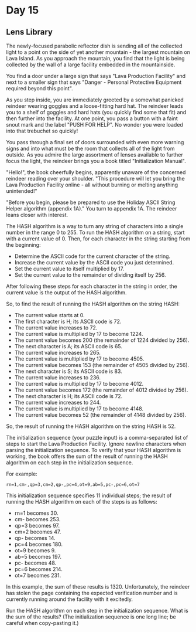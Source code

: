 # Day 15

## Lens Library

The newly-focused parabolic reflector dish is sending all of the collected light to a point on the side of yet another
mountain - the largest mountain on Lava Island. As you approach the mountain, you find that the light is being collected 
by the wall of a large facility embedded in the mountainside.

You find a door under a large sign that says "Lava Production Facility" and next to a smaller sign that says "Danger - 
Personal Protective Equipment required beyond this point".

As you step inside, you are immediately greeted by a somewhat panicked reindeer wearing goggles and a loose-fitting hard 
hat. The reindeer leads you to a shelf of goggles and hard hats (you quickly find some that fit) and then further into 
the facility. At one point, you pass a button with a faint snout mark and the label "PUSH FOR HELP". No wonder you were 
loaded into that trebuchet so quickly!

You pass through a final set of doors surrounded with even more warning signs and into what must be the room that 
collects all of the light from outside. As you admire the large assortment of lenses available to further focus the 
light, the reindeer brings you a book titled "Initialization Manual".

"Hello!", the book cheerfully begins, apparently unaware of the concerned reindeer reading over your shoulder. "This 
procedure will let you bring the Lava Production Facility online - all without burning or melting anything unintended!"

"Before you begin, please be prepared to use the Holiday ASCII String Helper algorithm (appendix 1A)." You turn to 
appendix 1A. The reindeer leans closer with interest.

The HASH algorithm is a way to turn any string of characters into a single number in the range 0 to 255. To run the 
HASH algorithm on a string, start with a current value of 0. Then, for each character in the string starting from the 
beginning:

- Determine the ASCII code for the current character of the string.
- Increase the current value by the ASCII code you just determined.
- Set the current value to itself multiplied by 17.
- Set the current value to the remainder of dividing itself by 256.

After following these steps for each character in the string in order, the current value is the output of the HASH 
algorithm.

So, to find the result of running the HASH algorithm on the string HASH:

- The current value starts at 0.
- The first character is H; its ASCII code is 72.
- The current value increases to 72.
- The current value is multiplied by 17 to become 1224.
- The current value becomes 200 (the remainder of 1224 divided by 256).
- The next character is A; its ASCII code is 65.
- The current value increases to 265.
- The current value is multiplied by 17 to become 4505.
- The current value becomes 153 (the remainder of 4505 divided by 256).
- The next character is S; its ASCII code is 83.
- The current value increases to 236.
- The current value is multiplied by 17 to become 4012.
- The current value becomes 172 (the remainder of 4012 divided by 256).
- The next character is H; its ASCII code is 72.
- The current value increases to 244.
- The current value is multiplied by 17 to become 4148.
- The current value becomes 52 (the remainder of 4148 divided by 256).

So, the result of running the HASH algorithm on the string HASH is 52.

The initialization sequence (your puzzle input) is a comma-separated list of steps to start the Lava Production 
Facility. Ignore newline characters when parsing the initialization sequence. To verify that your HASH algorithm is 
working, the book offers the sum of the result of running the HASH algorithm on each step in the initialization 
sequence.

For example:

`rn=1,cm-,qp=3,cm=2,qp-,pc=4,ot=9,ab=5,pc-,pc=6,ot=7`

This initialization sequence specifies 11 individual steps; the result of running the HASH algorithm on each of the 
steps is as follows:

- rn=1 becomes 30.
- cm- becomes 253.
- qp=3 becomes 97.
- cm=2 becomes 47.
- qp- becomes 14.
- pc=4 becomes 180.
- ot=9 becomes 9.
- ab=5 becomes 197.
- pc- becomes 48.
- pc=6 becomes 214.
- ot=7 becomes 231.

In this example, the sum of these results is 1320. Unfortunately, the reindeer has stolen the page containing the 
expected verification number and is currently running around the facility with it excitedly.

Run the HASH algorithm on each step in the initialization sequence. What is the sum of the results? (The initialization
sequence is one long line; be careful when copy-pasting it.)
